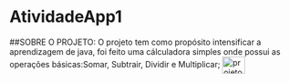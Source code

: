 # AtividadeApp1

##SOBRE O PROJETO:
O projeto tem como propósito intensificar a aprendizagem de java, foi feito uma cálculadora simples onde possui as operações básicas:Somar, Subtrair, Dividir e Multiplicar;
  <img align="center" alt="projeto" height="30" width="40" src="capturar2.jpeg">
</div>
